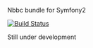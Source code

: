 Nbbc bundle for Symfony2

[![Build Status](https://travis-ci.org/mpskeeter/nbbc.png)](https://travis-ci.org/mpskeeter/nbbc)

Still under development